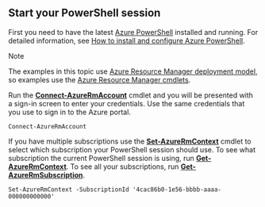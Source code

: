 
## Start your PowerShell session
First you need to have the latest [Azure PowerShell](http://msdn.microsoft.com/library/mt619274.aspx) installed and running. For detailed information, see [How to install and configure Azure PowerShell](/powershell/azureps-cmdlets-docs).

> [!NOTE]
> The examples in this topic use [Azure Resource Manager deployment model](../articles/azure-resource-manager/resource-group-overview.md), so examples use the [Azure Resource Manager cmdlets](http://msdn.microsoft.com/library/azure/mt125356.aspx). 
> 
> 

Run the [**Connect-AzureRmAccount**](http://msdn.microsoft.com/library/mt619267.aspx) cmdlet and you will be presented with a sign-in screen to enter your credentials. Use the same credentials that you use to sign in to the Azure portal.

    Connect-AzureRmAccount

If you have multiple subscriptions use the [**Set-AzureRmContext**](http://msdn.microsoft.com/library/mt619263.aspx) cmdlet to select which subscription your PowerShell session should use. To see what subscription the current PowerShell session is using, run [**Get-AzureRmContext**](http://msdn.microsoft.com/library/mt619265.aspx). To see all your subscriptions, run [**Get-AzureRmSubscription**](http://msdn.microsoft.com/library/mt619284.aspx).

    Set-AzureRmContext -SubscriptionId '4cac86b0-1e56-bbbb-aaaa-000000000000'

